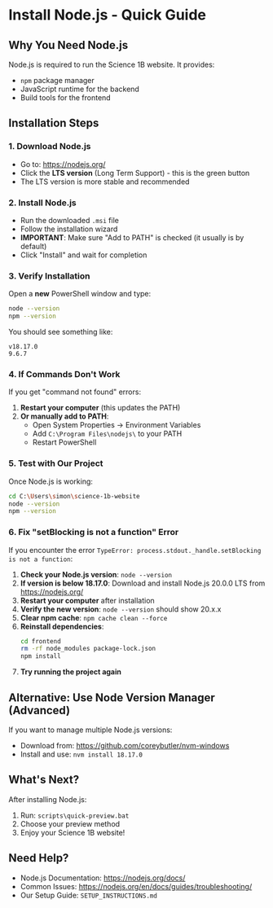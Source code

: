 # Install Node.js - Quick Guide

## Why You Need Node.js
Node.js is required to run the Science 1B website. It provides:
- `npm` package manager
- JavaScript runtime for the backend
- Build tools for the frontend

## Installation Steps

### 1. Download Node.js
- Go to: https://nodejs.org/
- Click the **LTS version** (Long Term Support) - this is the green button
- The LTS version is more stable and recommended

### 2. Install Node.js
- Run the downloaded `.msi` file
- Follow the installation wizard
- **IMPORTANT**: Make sure "Add to PATH" is checked (it usually is by default)
- Click "Install" and wait for completion

### 3. Verify Installation
Open a **new** PowerShell window and type:
```bash
node --version
npm --version
```

You should see something like:
```
v18.17.0
9.6.7
```

### 4. If Commands Don't Work
If you get "command not found" errors:

1. **Restart your computer** (this updates the PATH)
2. **Or manually add to PATH**:
   - Open System Properties → Environment Variables
   - Add `C:\Program Files\nodejs\` to your PATH
   - Restart PowerShell

### 5. Test with Our Project
Once Node.js is working:
```bash
cd C:\Users\simon\science-1b-website
node --version
npm --version
```

### 6. Fix "setBlocking is not a function" Error
If you encounter the error `TypeError: process.stdout._handle.setBlocking is not a function`:

1. **Check your Node.js version**: `node --version`
2. **If version is below 18.17.0**: Download and install Node.js 20.0.0 LTS from https://nodejs.org/
3. **Restart your computer** after installation
4. **Verify the new version**: `node --version` should show 20.x.x
5. **Clear npm cache**: `npm cache clean --force`
6. **Reinstall dependencies**: 
   ```bash
   cd frontend
   rm -rf node_modules package-lock.json
   npm install
   ```
7. **Try running the project again**

## Alternative: Use Node Version Manager (Advanced)
If you want to manage multiple Node.js versions:
- Download from: https://github.com/coreybutler/nvm-windows
- Install and use: `nvm install 18.17.0`

## What's Next?
After installing Node.js:
1. Run: `scripts\quick-preview.bat`
2. Choose your preview method
3. Enjoy your Science 1B website!

## Need Help?
- Node.js Documentation: https://nodejs.org/docs/
- Common Issues: https://nodejs.org/en/docs/guides/troubleshooting/
- Our Setup Guide: `SETUP_INSTRUCTIONS.md`
